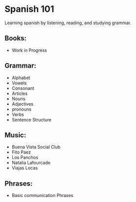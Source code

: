 Spanish 101
===========

Learning spanish by listening, reading, and studying grammar.

Books:
------

* Work in Progress

Grammar:
--------

* Alphabet
* Vowels
* Consonant
* Articles
* Nouns
* Adjectives
* pronouns
* Verbs
* Sentence Structure

Music:
------

* Buena Vista Social Club 
* Fito Paez
* Los Panchos
* Natalia Lafourcade
* Viajas Locas

Phrases:
--------

* Basic communication Phrases